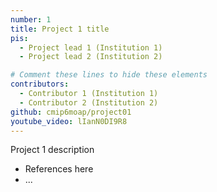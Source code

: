 ```yaml
---
number: 1
title: Project 1 title
pis:
  - Project lead 1 (Institution 1)
  - Project lead 2 (Institution 2)

# Comment these lines to hide these elements
contributors:
  - Contributor 1 (Institution 1)
  - Contributor 2 (Institution 2)
github: cmip6moap/project01
youtube_video: lIanN0DI9R8
---
```


Project 1 description

- References here
- ...
